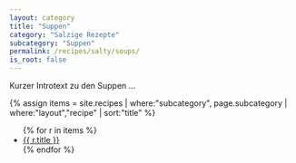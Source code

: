 ```yaml
---
layout: category
title: "Suppen"
category: "Salzige Rezepte"
subcategory: "Suppen"
permalink: /recipes/salty/soups/
is_root: false
---
```


<p>Kurzer Introtext zu den Suppen …</p>

{% assign items = site.recipes
  | where:"subcategory", page.subcategory
  | where:"layout","recipe"
  | sort:"title" %}

<ul>
{% for r in items %}
  <li><a href="{{ r.url | relative_url }}">{{ r.title }}</a></li>
{% endfor %}
</ul>

